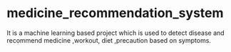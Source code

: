 # medicine_recommendation_system
It is a machine learning based project which is used to detect disease and recommend medicine ,workout, diet ,precaution based on symptoms.
